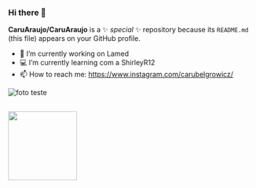 ### Hi there 👋


**CaruAraujo/CaruAraujo** is a ✨ _special_ ✨ repository because its `README.md` (this file) appears on your GitHub profile.



- 🔭 I’m currently working on Lamed
- 💻 I’m currently learning com a ShirleyR12 
- 📫 How to reach me: https://www.instagram.com/carubelgrowicz/


![foto teste](https://user-images.githubusercontent.com/126107250/221651304-c1c18dd5-9a20-4192-bff9-79bccbeab9ef.PNG)
##
 <div>
  <a href="https://github.com/shirleyr12">
  <img height="140em" src="https://github-readme-stats.vercel.app/api/top-langs/?username=shirleyr12&layout=compact&langs_count=7&theme=highcontrast"/>
    </div>
